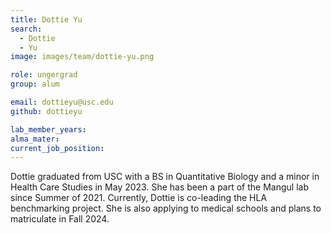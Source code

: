 ```yaml
---
title: Dottie Yu
search:
  - Dottie
  - Yu
image: images/team/dottie-yu.png

role: ungergrad
group: alum

email: dottieyu@usc.edu
github: dottieyu

lab_member_years: 
alma_mater: 
current_job_position: 
---
```


Dottie graduated from USC with a BS in Quantitative Biology and a minor in Health Care Studies in May 2023. She has been a part of the Mangul lab since Summer of 2021. Currently, Dottie is co-leading the HLA benchmarking project. She is also applying to medical schools and plans to matriculate in Fall 2024.
